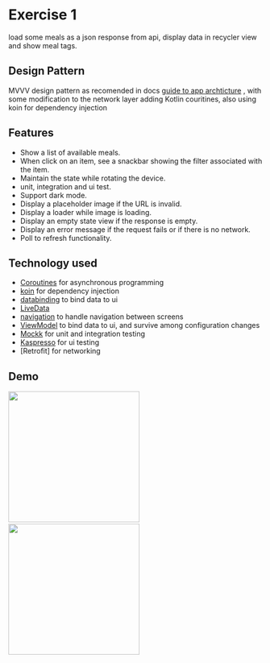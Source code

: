 # Exercise 1

load some meals as a json response from api, display data in recycler view and show meal tags.

## Design Pattern
MVVV design pattern as recomended in docs [guide to app archticture](https://developer.android.com/jetpack/docs/guide) ,
with some modification to the network layer adding Kotlin couritines,
 also using koin for dependency injection

## Features

* Show a list of available meals.
* When click on an item, see a snackbar showing the filter associated with the item.
* Maintain the state while rotating the device.
* unit, integration and ui test.
* Support dark mode.
* Display a placeholder image if the URL is invalid.
* Display a loader while image is loading.
* Display an empty state view if the response is empty.
* Display an error message if the request fails or if there is no network.
* Poll to refresh functionality.

## Technology used

* [Coroutines](https://kotlinlang.org/docs/reference/coroutines-overview.html) for asynchronous programming
* [koin](https://insert-koin.io/) for dependency injection
* [databinding](https://developer.android.com/topic/libraries/data-binding) to bind data to ui
* [LiveData](https://developer.android.com/topic/libraries/architecture/livedata)
* [navigation](https://developer.android.com/guide/navigation/) to handle navigation between screens
* [ViewModel](https://developer.android.com/topic/libraries/architecture/viewmodel) to bind data to ui, and survive among configuration changes
* [Mockk](https://mockk.io/) for unit and integration testing
* [Kaspresso](https://github.com/KasperskyLab/Kaspresso/releases) for ui testing
* [Retrofit] for networking

## Demo

<img src="/results/normal_mode.gif" width="260">&emsp;<img src="/results/dark_mode.mp4" width="260">
<br />
